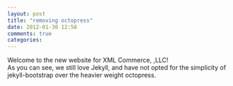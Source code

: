 ```yaml
---
layout: post
title: "removing octopress"
date: 2012-01-30 12:58
comments: true
categories:
---
```

Welcome to the new website for XML Commerce, ,LLC!  
As you can see, we still love Jekyll, and have not opted for the simplicity of jekyll-bootstrap over the heavier weight octopress.

